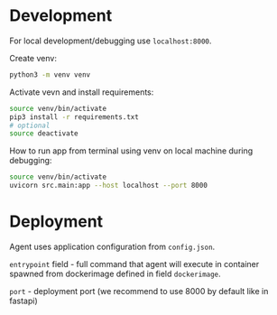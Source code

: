 # Development

For local development/debugging use `localhost:8000`.

Create venv:
```bash
python3 -m venv venv
```

Activate vevn and install requirements:
```bash
source venv/bin/activate
pip3 install -r requirements.txt
# optional
source deactivate
```

How to run app from terminal using venv on local machine during debugging:
```bash
source venv/bin/activate
uvicorn src.main:app --host localhost --port 8000
```

# Deployment

Agent uses application configuration from `config.json`. 

`entrypoint` field - full command that agent will execute in container spawned from dockerimage defined in field `dockerimage`.

`port` - deployment port (we recommend to use 8000 by default like in fastapi)
